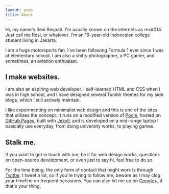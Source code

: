 ```yaml
---
layout: page
title: About
---
```


Hi, my name's Resi Respati. I'm usually known on the internets as resir014. Just call me Resi, or whatever. I'm an 19-year-old Indonesian college student living in Jakarta.

I am a huge motorsports fan. I've been following Formula 1 ever since I was at elementary school. I am also a shitty photographer, a PC gamer, and sometimes, an aviation enthusiast.

## I make websites.

I am also an aspiring web developer. I self-learned HTML and CSS when I was in high school, and I have designed several Tumblr themes for my side blogs, which I still actively maintain.

I like experimenting on minimalist web design and this is one of the sites that utilizes the concept. It runs on a modified version of [Poole](http://getpoole.com/), hosted on [GitHub Pages](https://pages.github.com/), built with [Jekyll](http://jekyllrb.com/), and is developed on a mid-range laptop I basically use everyday, from doing university works, to playing games.

## Stalk me.

If you want to get in touch with me, be it for web design works, questions on open-source development, or even just to say hi, feel free to do so.

For the time being, the only form of contact that might work is through [Twitter](https://twitter.com/resir014). I tweet a lot, so if you're trying to follow me, beware as I may clog your timeline on frequent occasions. You can also hit me up on [Google+](http://www.google.com/+ResiRespati), if that's your thing.
